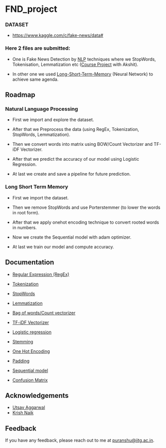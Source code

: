 # FND_project
### DATASET
- https://www.kaggle.com/c/fake-news/data#
### Here 2 files are submitted: 
- One is Fake News Detection by [NLP](https://github.com/Puranshu/FND_project/blob/main/FND_NLP_code.ipynb) techniques where we StopWords, Tokenisation, Lemmatization etc ([Course Project](https://drive.google.com/drive/folders/1ZBO2sUA6tarcFLq58T95YHoVmMZrnnUm?usp=sharing) with Akshit).

- In other one we used [Long-Short-Term-Memory](https://github.com/Puranshu/FND_project/blob/main/FND_LSTM_code.ipynb) (Neural Network) to achieve same agenda.

## Roadmap
### Natural Language Processing

- First we import and explore the dataset.

- After that we Preprocess the data (using RegEx, Tokenization, StopWords, Lemmatization).

- Then we convert words into matrix using BOW/Count Vectorizer and TF-iDF Vectorizer.

- After that we predict the accuracy of our model using Logistic Regression.

- At last we create and save a pipeline for future prediction.

### Long Short Term Memory 

- First we import the dataset.

- Then we remove StopWords and use Porterstemmer (to lower the words in root form).

- After that we apply onehot encoding technique to convert rooted words in numbers.

- Now we create the Sequential model with adam optimizer.

- At last we train our model and compute accuracy. 

## Documentation

- [Regular Expression (RegEx)](https://docs.python.org/3/library/re.html)

- [Tokenization](https://nlp.stanford.edu/IR-book/html/htmledition/tokenization-1.html)

- [StopWords](https://www.geeksforgeeks.org/removing-stop-words-nltk-python/)

- [Lemmatization](https://pythonprogramming.net/lemmatizing-nltk-tutorial/)

- [Bag of words/Count vectorizer](https://www.mygreatlearning.com/blog/bag-of-words/)

- [TF-iDF Vectorizer](https://scikit-learn.org/stable/modules/generated/sklearn.feature_extraction.text.TfidfVectorizer.html)

- [Logistic regression](https://scikit-learn.org/stable/modules/generated/sklearn.linear_model.LogisticRegression.html)

- [Stemming](https://www.nltk.org/howto/stem.html)

- [One Hot Encoding](https://scikit-learn.org/stable/modules/generated/sklearn.preprocessing.OneHotEncoder.html)

- [Padding](https://www.tensorflow.org/api_docs/python/tf/keras/preprocessing/sequence/pad_sequences)

- [Sequential model](https://keras.io/guides/sequential_model/)

- [Confusion Matrix](https://scikit-learn.org/stable/modules/generated/sklearn.metrics.confusion_matrix.html)

## Acknowledgements

 - [Utsav Aggarwal](https://www.youtube.com/watch?v=xyq-zYr1cnI&t=2117s)
 - [Krish Naik](https://www.youtube.com/watch?v=MXPh_lMRwAI&t=1103s)

## Feedback

If you have any feedback, please reach out to me at puranshu@iitg.ac.in.

  
